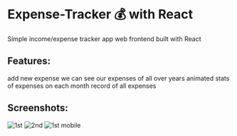 # Expense-Tracker 💰 with React

Simple income/expense tracker app web frontend built with React 

## Features:
add new expense
we can see our expenses of all over years
animated stats of expenses on each month
record of all expenses
  
## Screenshots:
![1st](https://user-images.githubusercontent.com/75989377/150315121-ed795314-9b4b-4925-96f6-7c07f9ce93f5.jpg)
![2nd](https://user-images.githubusercontent.com/75989377/150315134-60b24add-23fd-463f-b01b-2d926406fe31.jpg)
![1st mobile](https://user-images.githubusercontent.com/75989377/150315147-d20c2733-18d1-42b8-aa6c-670d11f5e846.jpg)




